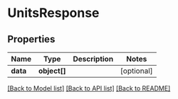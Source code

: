 # UnitsResponse

## Properties
Name | Type | Description | Notes
------------ | ------------- | ------------- | -------------
**data** | **object[]** |  | [optional] 

[[Back to Model list]](../README.md#documentation-for-models) [[Back to API list]](../README.md#documentation-for-api-endpoints) [[Back to README]](../README.md)


